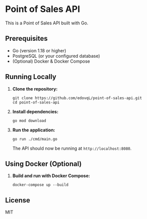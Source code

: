 # Point of Sales API

This is a Point of Sales API built with Go.

## Prerequisites

- Go (version 1.18 or higher)
- PostgreSQL (or your configured database)
- (Optional) Docker & Docker Compose

## Running Locally

1. **Clone the repository:**

   ```
   git clone https://github.com/edovqL/point-of-sales-api.git
   cd point-of-sales-api
   ```

2. **Install dependencies:**

   ```
   go mod download
   ```

3. **Run the application:**

   ```
   go run ./cmd/main.go
   ```

   The API should now be running at `http://localhost:8080`.

## Using Docker (Optional)

1. **Build and run with Docker Compose:**
   ```
   docker-compose up --build
   ```

## License

MIT
